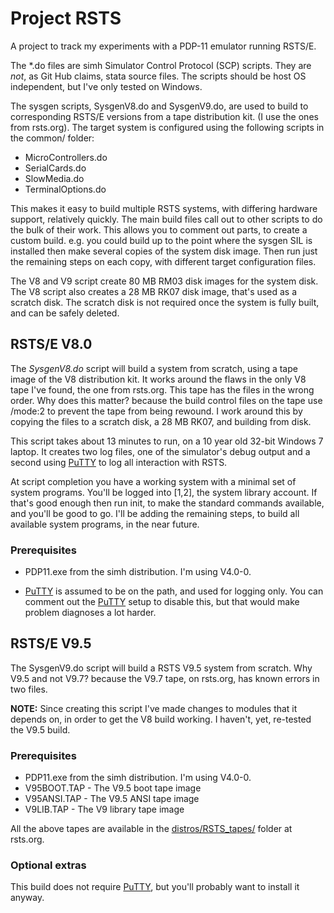 # Project RSTS

A project to track my experiments with a PDP-11 emulator running RSTS/E.

The \*.do files are simh Simulator Control Protocol (SCP) scripts. They are
*not*, as Git Hub claims, stata source files. The scripts should be host OS
independent, but I've only tested on Windows.

The sysgen scripts, SysgenV8.do and SysgenV9.do, are used to build to
corresponding RSTS/E versions from a tape distribution kit. (I use the ones from
rsts.org). The target system is configured using the following scripts in the
common/ folder:

- MicroControllers.do
- SerialCards.do
- SlowMedia.do
- TerminalOptions.do

This makes it easy to build multiple RSTS systems, with differing hardware
support, relatively quickly. The main build files call out to other scripts to
do the bulk of their work. This allows you to comment out parts, to create a
custom build. e.g. you could build up to the point where the sysgen SIL is
installed then make several copies of the system disk image. Then run just the
remaining steps on each copy, with different target configuration files.

The V8 and V9 script create 80 MB RM03 disk images for the system disk. The V8
script also creates a 28 MB RK07 disk image, that's used as a scratch disk. The
scratch disk is not required once the system is fully built, and can be safely
deleted.

## RSTS/E V8.0

The *SysgenV8.do* script will build a system from scratch, using a tape image of
the V8 distribution kit. It works around the flaws in the only V8 tape I've
found, the one from rsts.org. This tape has the files in the wrong order. Why
does this matter? because the build control files on the tape use /mode:2 to
prevent the tape from being rewound. I work around this by copying the files to
a scratch disk, a 28 MB RK07, and building from disk.

This script takes about 13 minutes to run, on a 10 year old 32-bit Windows 7
laptop. It creates two log files, one of the simulator's debug output and a
second using [PuTTY](https://www.chiark.greenend.org.uk/~sgtatham/putty/) to log
all interaction with RSTS.

At script completion you have a working system with a minimal set of system
programs. You'll be logged into [1,2], the system library account. If that's
good enough then run init, to make the standard commands available, and you'll
be good to go. I'll be adding the remaining steps, to build all available system
programs, in the near future.

### Prerequisites

- PDP11.exe from the simh distribution. I'm using V4.0-0.

- [PuTTY](https://www.chiark.greenend.org.uk/~sgtatham/putty/) is assumed to be
 on the path, and used for logging only. You can comment out the
 [PuTTY](https://www.chiark.greenend.org.uk/~sgtatham/putty/) setup to disable
 this, but that would make problem diagnoses a lot harder.

## RSTS/E V9.5

The SysgenV9.do script will build a RSTS V9.5 system from scratch. Why V9.5 and
not V9.7? because the V9.7 tape, on rsts.org, has known errors in two files.

**NOTE:** Since creating this script I've made changes to modules that it
depends on, in order to get the V8 build working. I haven't, yet, re-tested the
V9.5 build.

### Prerequisites

- PDP11.exe from the simh distribution. I'm using V4.0-0.
- V95BOOT.TAP - The V9.5 boot tape image
- V95ANSI.TAP - The V9.5 ANSI tape image
- V9LIB.TAP - The V9 library tape image

All the above tapes are available in the
[distros/RSTS_tapes/](http://rsts.org/autoindex.php?dir=distros/RSTS_tapes/)
folder at rsts.org.

### Optional extras

This build does not require
[PuTTY](https://www.chiark.greenend.org.uk/~sgtatham/putty/), but you'll
probably want to install it anyway.
